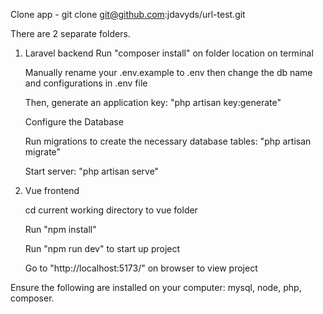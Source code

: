 Clone app - git clone git@github.com:jdavyds/url-test.git

There are 2 separate folders.
1. Laravel backend
    Run "composer install" on folder location on terminal
   
    Manually rename your .env.example to .env then change the db name and configurations in .env file
   
    Then, generate an application key: "php artisan key:generate"
   
    Configure the Database
   
    Run migrations to create the necessary database tables: "php artisan migrate"
   
    Start server: "php artisan serve"

2. Vue frontend
   
    cd current working directory to vue folder
   
    Run "npm install"
   
    Run "npm run dev" to start up project
   
    Go to "http://localhost:5173/" on browser to view project
   


Ensure the following are installed on your computer: mysql, node, php, composer.


